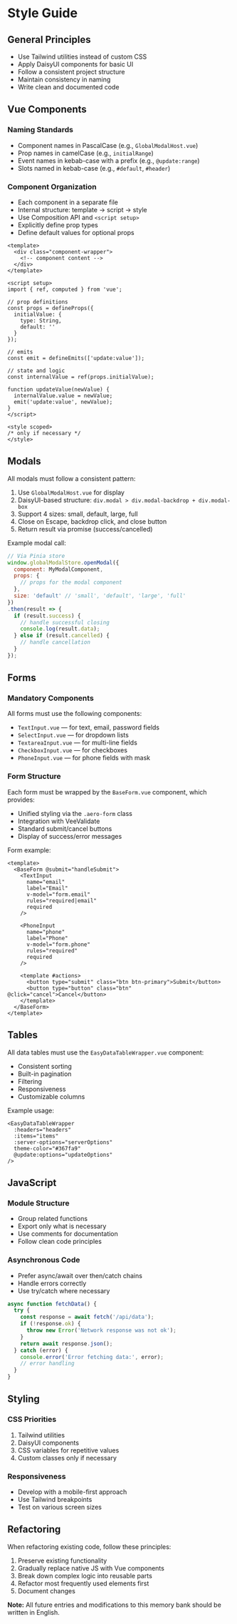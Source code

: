 # Style Guide

## General Principles

- Use Tailwind utilities instead of custom CSS
- Apply DaisyUI components for basic UI
- Follow a consistent project structure
- Maintain consistency in naming
- Write clean and documented code

## Vue Components

### Naming Standards
- Component names in PascalCase (e.g., `GlobalModalHost.vue`)
- Prop names in camelCase (e.g., `initialRange`)
- Event names in kebab-case with a prefix (e.g., `@update:range`)
- Slots named in kebab-case (e.g., `#default`, `#header`)

### Component Organization
- Each component in a separate file
- Internal structure: template -> script -> style
- Use Composition API and `<script setup>`
- Explicitly define prop types
- Define default values for optional props

```vue
<template>
  <div class="component-wrapper">
    <!-- component content -->
  </div>
</template>

<script setup>
import { ref, computed } from 'vue';

// prop definitions
const props = defineProps({
  initialValue: {
    type: String,
    default: ''
  }
});

// emits
const emit = defineEmits(['update:value']);

// state and logic
const internalValue = ref(props.initialValue);

function updateValue(newValue) {
  internalValue.value = newValue;
  emit('update:value', newValue);
}
</script>

<style scoped>
/* only if necessary */
</style>
```

## Modals

All modals must follow a consistent pattern:

1. Use `GlobalModalHost.vue` for display
2. DaisyUI-based structure: `div.modal > div.modal-backdrop + div.modal-box`
3. Support 4 sizes: small, default, large, full
4. Close on Escape, backdrop click, and close button
5. Return result via promise (success/cancelled)

Example modal call:
```js
// Via Pinia store
window.globalModalStore.openModal({
  component: MyModalComponent,
  props: {
    // props for the modal component
  },
  size: 'default' // 'small', 'default', 'large', 'full'
})
.then(result => {
  if (result.success) {
    // handle successful closing
    console.log(result.data);
  } else if (result.cancelled) {
    // handle cancellation
  }
});
```

## Forms

### Mandatory Components
All forms must use the following components:
- `TextInput.vue` — for text, email, password fields
- `SelectInput.vue` — for dropdown lists
- `TextareaInput.vue` — for multi-line fields
- `CheckboxInput.vue` — for checkboxes
- `PhoneInput.vue` — for phone fields with mask

### Form Structure
Each form must be wrapped by the `BaseForm.vue` component, which provides:
- Unified styling via the `.aero-form` class
- Integration with VeeValidate
- Standard submit/cancel buttons
- Display of success/error messages

Form example:
```vue
<template>
  <BaseForm @submit="handleSubmit">
    <TextInput
      name="email"
      label="Email"
      v-model="form.email"
      rules="required|email"
      required
    />
    
    <PhoneInput
      name="phone"
      label="Phone"
      v-model="form.phone"
      rules="required"
      required
    />
    
    <template #actions>
      <button type="submit" class="btn btn-primary">Submit</button>
      <button type="button" class="btn" @click="cancel">Cancel</button>
    </template>
  </BaseForm>
</template>
```

## Tables

All data tables must use the `EasyDataTableWrapper.vue` component:
- Consistent sorting
- Built-in pagination
- Filtering
- Responsiveness
- Customizable columns

Example usage:
```vue
<EasyDataTableWrapper
  :headers="headers"
  :items="items"
  :server-options="serverOptions"
  theme-color="#367fa9"
  @update:options="updateOptions"
/>
```

## JavaScript

### Module Structure
- Group related functions
- Export only what is necessary
- Use comments for documentation
- Follow clean code principles

### Asynchronous Code
- Prefer async/await over then/catch chains
- Handle errors correctly
- Use try/catch where necessary

```js
async function fetchData() {
  try {
    const response = await fetch('/api/data');
    if (!response.ok) {
      throw new Error('Network response was not ok');
    }
    return await response.json();
  } catch (error) {
    console.error('Error fetching data:', error);
    // error handling
  }
}
```

## Styling

### CSS Priorities
1. Tailwind utilities
2. DaisyUI components
3. CSS variables for repetitive values
4. Custom classes only if necessary

### Responsiveness
- Develop with a mobile-first approach
- Use Tailwind breakpoints
- Test on various screen sizes

## Refactoring

When refactoring existing code, follow these principles:
1. Preserve existing functionality
2. Gradually replace native JS with Vue components
3. Break down complex logic into reusable parts
4. Refactor most frequently used elements first
5. Document changes

**Note:** All future entries and modifications to this memory bank should be written in English. 